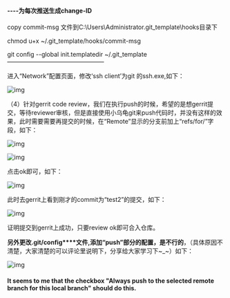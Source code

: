 



#### ----为每次推送生成change-ID

copy commit-msg 文件到C:\Users\Administrator\.git_template\hooks目录下

chmod u+x ~/.git_template/hooks/commit-msg

git config --global init.templatedir ~/.git_template
————————————————

进入“Network”配置页面，修改‘ssh client’为git 的ssh.exe,如下：

![img](https://images2018.cnblogs.com/blog/1282849/201806/1282849-20180605160819077-850813431.png)





（4）针对gerrit code review，我们在执行push的时候，希望的是想gerrit提交，等待reviewer审核，但是直接使用小乌龟git来push代码时，并没有这样的效果，此时需要需要再提交的时候，在“Remote”显示的分支前加上“refs/for/”字段，如下：

![img](https://images2018.cnblogs.com/blog/1282849/201806/1282849-20180605161415838-1222511597.png)

![img](https://images2018.cnblogs.com/blog/1282849/201806/1282849-20180605161608894-1173688104.png)

点击ok即可，如下：

![img](https://images2018.cnblogs.com/blog/1282849/201806/1282849-20180605161749829-770038801.png)

此时去gerrit上看到刚才的commit为“test2”的提交，如下：

![img](https://images2018.cnblogs.com/blog/1282849/201806/1282849-20180605161859500-401922484.png)

证明提交到gerrit上成功，只要review ok即可合入仓库。

**另外更改.git/config****文件,添加“push”部分的配置，是不行的**，（具体原因不清楚，大家清楚的可以评论里说明下，分享给大家学习下~_~）如下：

![img](https://images2018.cnblogs.com/blog/1282849/201806/1282849-20180605162527080-1524574141.png)







#### It seems to me that the checkbox "Always push to the selected remote branch for this local branch" should do this.